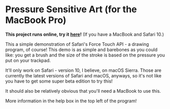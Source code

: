 # Pressure Sensitive Art (for the MacBook Pro)

**This project runs online, try it [here](https://liam4.github.io/macbook-pressure-art/)!** (If you have a MacBook and Safari 10.)

This a simple demonstration of Safari's Force Touch API - a drawing program, of course! This demo is as simple and barebones as you could like: you get a brush and the size of the stroke is based on the pressure you put on your trackpad.

It'll only work on Safari - version 10, I believe, on macOS Sierra. Those are currently the latest versions of Safari and macOS, anyways, so it's not like you have to get some super beta edition to try this!

It should also be relatively obvious that you'll need a MacBook to use this.

More information in the help box in the top left of the program!
